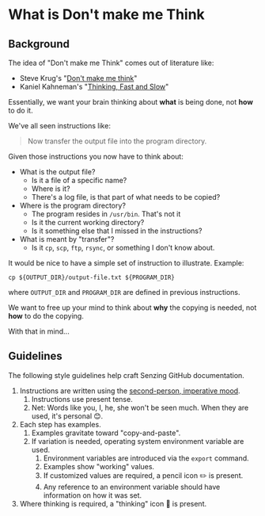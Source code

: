 # What is Don't make me Think

## Background

The idea of "Don't make me Think" comes out of literature like:

- Steve Krug's "[Don't make me think](https://en.wikipedia.org/wiki/Don%27t_Make_Me_Think)"
- Kaniel Kahneman's "[Thinking, Fast and Slow](https://en.wikipedia.org/wiki/Thinking,_Fast_and_Slow)"

Essentially, we want your brain thinking about **what** is being done, not **how** to do it.

We've all seen instructions like:

> Now transfer the output file into the program directory.

Given those instructions you now have to think about:
- What is the output file?
    - Is it a file of a specific name?
    - Where is it?
    - There's a log file, is that part of what needs to be copied?
- Where is the program directory?
     - The program resides in `/usr/bin`.  That's not it
     - Is it the current working directory?
     - Is it something else that I missed in the instructions?
- What is meant by "transfer"?
    - Is it `cp`, `scp`, `ftp`, `rsync`, or something I don't know about.

It would be nice to have a simple set of instruction to illustrate.
Example:

```console
cp ${OUTPUT_DIR}/output-file.txt ${PROGRAM_DIR}
```

where `OUTPUT_DIR` and `PROGRAM_DIR` are defined in previous instructions.

We want to free up your mind to think about **why** the copying is needed, not **how** to do the copying.

With that in mind...

## Guidelines

The following style guidelines help craft Senzing GitHub documentation.

1. Instructions are written using the [second-person, imperative mood](https://en.wikipedia.org/wiki/Imperative_mood).
    1. Instructions use present tense.
    1. Net: Words like you, I, he, she won't be seen much.  When they are used, it's personal :blush:.
1. Each step has examples.
    1. Examples gravitate toward "copy-and-paste".
    1. If variation is needed, operating system environment variable are used.
        1. Environment variables are introduced via the `export` command.
        1. Examples show "working" values.
        1. If customized values are required, a pencil icon :pencil2: is present.
        1. Any reference to an environment variable should have information on how it was set.
1. Where thinking is required, a "thinking" icon :thinking: is present.
